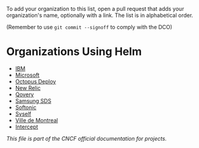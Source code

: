  To add your organization to this list, open a pull request that adds your
 organization's name, optionally with a link. The list is in alphabetical order.

 (Remember to use `git commit --signoff` to comply with the DCO)

# Organizations Using Helm

- [IBM](https://www.ibm.com)
- [Microsoft](https://microsoft.com)
- [Octopus Deploy](https://octopus.com/)
- [New Relic](https://www.newrelic.com)
- [Qovery](https://www.qovery.com/)
- [Samsung SDS](https://www.samsungsds.com/)
- [Softonic](https://hello.softonic.com/)
- [Syself](https://syself.com)
- [Ville de Montreal](https://montreal.ca)
- [Intercept](https://Intercept.cloud)

_This file is part of the CNCF official documentation for projects._
